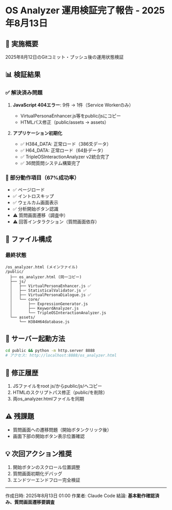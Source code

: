 # OS Analyzer 運用検証完了報告 - 2025年8月13日

## 🎯 実施概要
2025年8月12日のGitコミット・プッシュ後の運用状態検証

## 📊 検証結果

### ✅ 解決済み問題
1. **JavaScript 404エラー**: 9件 → 1件（Service Workerのみ）
   - VirtualPersonaEnhancer.js等をpublic/jsにコピー
   - HTMLパス修正（public/assets → assets）
   
2. **アプリケーション初期化**
   - ✅ H384_DATA: 正常ロード（386爻データ）
   - ✅ H64_DATA: 正常ロード（64卦データ）
   - ✅ TripleOSInteractionAnalyzer v2統合完了
   - ✅ 36問質問システム構築完了

### 🔄 部分動作項目（67%成功率）
- ✅ ページロード
- ✅ イントロスキップ
- ✅ ウェルカム画面表示
- ✅ 分析開始ボタン認識
- ⚠️ 質問画面遷移（調査中）
- ⚠️ 回答インタラクション（質問画面依存）

## 📁 ファイル構成

### 最終状態
```
/os_analyzer.html (メインファイル)
/public/
  ├── os_analyzer.html (同一コピー)
  ├── js/
  │   ├── VirtualPersonaEnhancer.js ✅
  │   ├── StatisticalValidator.js ✅
  │   ├── VirtualPersonaDialogue.js ✅
  │   └── core/
  │       ├── ExpressionGenerator.js
  │       ├── KeywordAnalyzer.js
  │       └── TripleOSInteractionAnalyzer.js
  └── assets/
      └── H384H64database.js
```

## 🚀 サーバー起動方法
```bash
cd public && python -m http.server 8888
# アクセス: http://localhost:8888/os_analyzer.html
```

## 📝 修正履歴
1. JSファイルをroot js/からpublic/js/へコピー
2. HTMLのスクリプトパス修正（public/を削除）
3. 両os_analyzer.htmlファイルを同期

## ⚠️ 残課題
- 質問画面への遷移問題（開始ボタンクリック後）
- 画面下部の開始ボタン表示位置確認

## 💡 次回アクション推奨
1. 開始ボタンのスクロール位置調整
2. 質問画面初期化デバッグ
3. エンドツーエンドフロー完全検証

---
作成日時: 2025年8月13日 01:00
作業者: Claude Code
結論: **基本動作確認済み、質問画面遷移要調査**